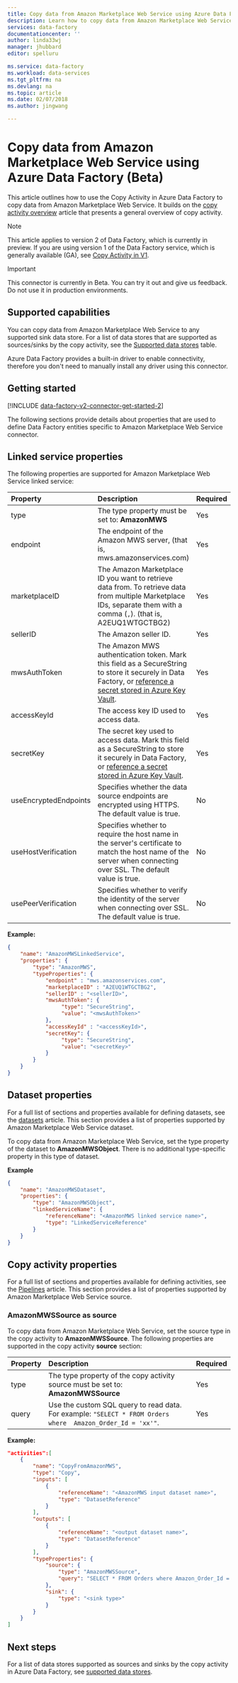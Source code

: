 ```yaml
---
title: Copy data from Amazon Marketplace Web Service using Azure Data Factory (Beta) | Microsoft Docs
description: Learn how to copy data from Amazon Marketplace Web Service to supported sink data stores by using a copy activity in an Azure Data Factory pipeline.
services: data-factory
documentationcenter: ''
author: linda33wj
manager: jhubbard
editor: spelluru

ms.service: data-factory
ms.workload: data-services
ms.tgt_pltfrm: na
ms.devlang: na
ms.topic: article
ms.date: 02/07/2018
ms.author: jingwang

---
```

# Copy data from Amazon Marketplace Web Service using Azure Data Factory (Beta)

This article outlines how to use the Copy Activity in Azure Data Factory to copy data from Amazon Marketplace Web Service. It builds on the [copy activity overview](copy-activity-overview.md) article that presents a general overview of copy activity.

> [!NOTE]
> This article applies to version 2 of Data Factory, which is currently in preview. If you are using version 1 of the Data Factory service, which is generally available (GA), see [Copy Activity in V1](v1/data-factory-data-movement-activities.md).

> [!IMPORTANT]
> This connector is currently in Beta. You can try it out and give us feedback. Do not use it in production environments.

## Supported capabilities

You can copy data from Amazon Marketplace Web Service to any supported sink data store. For a list of data stores that are supported as sources/sinks by the copy activity, see the [Supported data stores](copy-activity-overview.md#supported-data-stores-and-formats) table.

Azure Data Factory provides a built-in driver to enable connectivity, therefore you don't need to manually install any driver using this connector.

## Getting started

[!INCLUDE [data-factory-v2-connector-get-started-2](../../includes/data-factory-v2-connector-get-started-2.md)]

The following sections provide details about properties that are used to define Data Factory entities specific to Amazon Marketplace Web Service connector.

## Linked service properties

The following properties are supported for Amazon Marketplace Web Service linked service:

| Property | Description | Required |
|:--- |:--- |:--- |
| type | The type property must be set to: **AmazonMWS** | Yes |
| endpoint | The endpoint of the Amazon MWS server, (that is, mws.amazonservices.com)  | Yes |
| marketplaceID | The Amazon Marketplace ID you want to retrieve data from. To retrieve data from multiple Marketplace IDs, separate them with a comma (`,`). (that is, A2EUQ1WTGCTBG2)  | Yes |
| sellerID | The Amazon seller ID.  | Yes |
| mwsAuthToken | The Amazon MWS authentication token. Mark this field as a SecureString to store it securely in Data Factory, or [reference a secret stored in Azure Key Vault](store-credentials-in-key-vault.md). | Yes |
| accessKeyId | The access key ID used to access data.  | Yes |
| secretKey | The secret key used to access data. Mark this field as a SecureString to store it securely in Data Factory, or [reference a secret stored in Azure Key Vault](store-credentials-in-key-vault.md). | Yes |
| useEncryptedEndpoints | Specifies whether the data source endpoints are encrypted using HTTPS. The default value is true.  | No |
| useHostVerification | Specifies whether to require the host name in the server's certificate to match the host name of the server when connecting over SSL. The default value is true.  | No |
| usePeerVerification | Specifies whether to verify the identity of the server when connecting over SSL. The default value is true.  | No |

**Example:**

```json
{
    "name": "AmazonMWSLinkedService",
    "properties": {
        "type": "AmazonMWS",
        "typeProperties": {
            "endpoint" : "mws.amazonservices.com",
            "marketplaceID" : "A2EUQ1WTGCTBG2",
            "sellerID" : "<sellerID>",
            "mwsAuthToken": {
                 "type": "SecureString",
                 "value": "<mwsAuthToken>"
            },
            "accessKeyId" : "<accessKeyId>",
            "secretKey": {
                 "type": "SecureString",
                 "value": "<secretKey>"
            }
        }
    }
}
```

## Dataset properties

For a full list of sections and properties available for defining datasets, see the [datasets](concepts-datasets-linked-services.md) article. This section provides a list of properties supported by Amazon Marketplace Web Service dataset.

To copy data from Amazon Marketplace Web Service, set the type property of the dataset to **AmazonMWSObject**. There is no additional type-specific property in this type of dataset.

**Example**

```json
{
    "name": "AmazonMWSDataset",
    "properties": {
        "type": "AmazonMWSObject",
        "linkedServiceName": {
            "referenceName": "<AmazonMWS linked service name>",
            "type": "LinkedServiceReference"
        }
    }
}
```

## Copy activity properties

For a full list of sections and properties available for defining activities, see the [Pipelines](concepts-pipelines-activities.md) article. This section provides a list of properties supported by Amazon Marketplace Web Service source.

### AmazonMWSSource as source

To copy data from Amazon Marketplace Web Service, set the source type in the copy activity to **AmazonMWSSource**. The following properties are supported in the copy activity **source** section:

| Property | Description | Required |
|:--- |:--- |:--- |
| type | The type property of the copy activity source must be set to: **AmazonMWSSource** | Yes |
| query | Use the custom SQL query to read data. For example: `"SELECT * FROM Orders where  Amazon_Order_Id = 'xx'"`. | Yes |

**Example:**

```json
"activities":[
    {
        "name": "CopyFromAmazonMWS",
        "type": "Copy",
        "inputs": [
            {
                "referenceName": "<AmazonMWS input dataset name>",
                "type": "DatasetReference"
            }
        ],
        "outputs": [
            {
                "referenceName": "<output dataset name>",
                "type": "DatasetReference"
            }
        ],
        "typeProperties": {
            "source": {
                "type": "AmazonMWSSource",
                "query": "SELECT * FROM Orders where Amazon_Order_Id = 'xx'"
            },
            "sink": {
                "type": "<sink type>"
            }
        }
    }
]
```

## Next steps
For a list of data stores supported as sources and sinks by the copy activity in Azure Data Factory, see [supported data stores](copy-activity-overview.md#supported-data-stores-and-formats).
